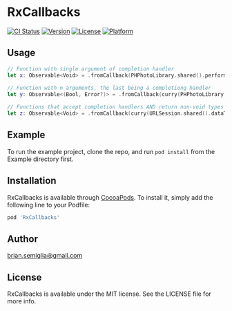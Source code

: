 # RxCallbacks

[![CI Status](https://img.shields.io/travis/brian.semiglia@gmail.com/RxCallbacks.svg?style=flat)](https://travis-ci.org/brian.semiglia@gmail.com/RxCallbacks)
[![Version](https://img.shields.io/cocoapods/v/RxCallbacks.svg?style=flat)](https://cocoapods.org/pods/RxCallbacks)
[![License](https://img.shields.io/cocoapods/l/RxCallbacks.svg?style=flat)](https://cocoapods.org/pods/RxCallbacks)
[![Platform](https://img.shields.io/cocoapods/p/RxCallbacks.svg?style=flat)](https://cocoapods.org/pods/RxCallbacks)

## Usage

```swift
// Function with single argument of completion handler
let x: Observable<Void> = .fromCallback(PHPhotoLibrary.shared().performChangesAndWait)
    
// Function with n arguments, the last being a completiong handler
let y: Observable<(Bool, Error?)> = .fromCallback(curry(PHPhotoLibrary.shared().performChanges)({ /* changes */ }))

// Functions that accept completion handlers AND return non-void types aren't compatible
let z: Observable<Void> = .fromCallback(curry(URLSession.shared().dataTask)(URL(string: "")!))
```

## Example

To run the example project, clone the repo, and run `pod install` from the Example directory first.

## Installation

RxCallbacks is available through [CocoaPods](https://cocoapods.org). To install
it, simply add the following line to your Podfile:

```ruby
pod 'RxCallbacks'
```

## Author

brian.semiglia@gmail.com

## License

RxCallbacks is available under the MIT license. See the LICENSE file for more info.
